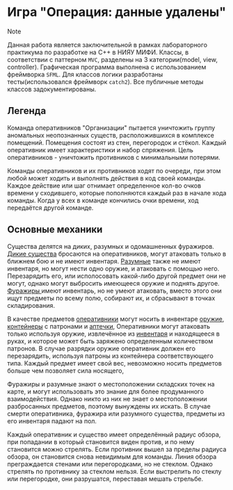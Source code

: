 # Игра "Операция: данные удалены"

> [!note] 
> Данная работа является заключительной в рамках лабораторного практикума по разработке на С++ в НИЯУ МИФИ. Классы, в соответствии с паттерном `MVC`, разделены на 3 категории(model, view, controller). Графическая программа выполнена с использованием фреймворка `SFML`. Для классов логики разработаны тесты(использовался фреймворк `catch2`). Все публичные методы классов задокументированы. 
## Легенда
Команда оперативников "Организации" пытается уничтожить группу аномальных неопознанных существ, расположившихся в комплексе помещений. Помещения состоят из стен, перегородок и стёкол. Каждый оперативник имеет характеристики и набор спряжения. Цель оперативников - уничтожить противников с минимальными потерями.

Команды оперативников и их противников ходят по очереди, при этом любой может ходить и выполнять действия в код своей команды. Каждое действие или шаг отнимает определенное кол-во очков времени у сходившего, которые пополняются каждый раз в начале хода команды. Когда у всех в команде кончились очки времени, ход передаётся другой команде.

## Основные механики
Существа  делятся на диких, разумных и одомашненных фуражиров. 
<u>Дикие существа</u> бросаются на оперативников, могут атаковать только в ближнем бою и не имеют инвентаря.
<u>Разумные</u> также не имеют инвентаря, но могут нести одно оружие, и атаковать с помощью него. Перезарядить его, или исполосовать какой-либо другой предмет они не могут, однако могут выбросить имеющееся оружие и поднять другое. 
<u>Фуражиры </u>имеют инвентарь, но не умеют атаковать, вместо этого они ищут предметы по всему полю, собирают их, и сбрасывают в точках складирования. 

В качестве предметов <u>оперативники</u> могут носить в инвентаре <u>оружие</u>, <u>контейнеры</u> с патронами и <u>аптечки</u>, Оперативники могут атаковать только используя оружие, извлечённое из <u>инвентаря</u> и находящееся в руках, и которое может быть заряжено определенным количеством патронов. В случае разрядки оружие оперативник должен его перезарядить, используя патроны из контейнера соответствующего типа. Каждый предмет имеет свой вес, невозможно носить предметов больше чем позволяет сила носящего,

Фуражиры и разумные знают о местоположении складских точек на карте, и могут использовать это знание для более продуманного взаимодействия. Однако никто из них не знает о местоположении разбросанных предметов, поэтому вынуждены их искать. В случае смерти оперативника, фуражира или разумного существа, предметы из его инвентаря падают на пол.

Каждый оперативник и существо имеет определённый радиус обзора, при попадании в который становится виден против, и по нему становится можно стрелять. Если противник вышел за пределы радиуса обзора, он становится снова невидимым для команды. Линия обзора преграждается стенами или перегородками, но не стеклом. Однако стрелять по противнику за стеклом нельзя. Если выстрелить по стеклу или перегородке, они разрушатся, переставая мешать стрельбе.
